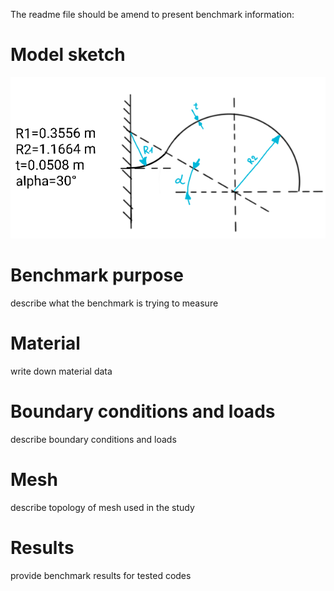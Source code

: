   The readme file should be amend to present benchmark information:

  # Model sketch
  ![image](./other/sketch.png)
  # Benchmark purpose
  describe what the benchmark is trying to measure
  # Material
  write down material data
  # Boundary conditions and loads
  describe boundary conditions and loads
  # Mesh
  describe topology of mesh used in the study
  # Results
  provide benchmark results for tested codes